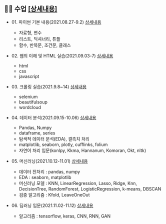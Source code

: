 ## ✍🏼 수업 [[상세내용]](https://github.com/kbjung/LikeLion_13th_DataCourse/tree/main/codeclass#readme)

+ 01\. 파이썬 기본 내용(2021.08.27-9.2) [상세내용](https://github.com/kbjung/LikeLion_13th_DataCourse/tree/main/codeclass/01_basic#readme)
  - 자료형, 변수
  - 리스트, 딕셔너리, 튜플
  - 함수, 반복문, 조건문, 클래스

+ 02\. 웹의 이해 및 HTML 실습(2021.09.03-7) [상세내용](https://github.com/kbjung/LikeLion_13th_DataCourse/tree/main/codeclass/02_web#readme)
  - html
  - css
  - javascript

+ 03\. 크롤링 실습(2021.9.8~14) [상세내용](https://github.com/kbjung/LikeLion_13th_DataCourse/tree/main/codeclass/03_crawling#readme)
  - selenium
  - beautifulsoup
  - wordcloud

+ 04\. 데이터 분석(2021.09.15-10.06) [상세내용](https://github.com/kbjung/LikeLion_13th_DataCourse/tree/main/codeclass/04_data_analysis#readme)
  - Pandas, Numpy
  - dataframe, series
  - 탐색적 데이터 분석(EDA), 결측치 처리
  - matplotlib, seaborn, plotly, cufflinks, folium
  - 자연어 처리 입문(konlpy, Kkma, Hannanum, Komoran, Okt, nltk)

+ 05\. 머신러닝(2021.10.12-11.01) [상세내용](https://github.com/kbjung/LikeLion_13th_DataCourse/tree/main/codeclass/05_merchine_learning#readme)
  - 데이터 전처리 : pandas, numpy
  - EDA : seaborn, matplotlib
  - 머신러닝 모델 : KNN, LinearRegression, Lasso, Ridge, Knn, DecisionTree, RandomForest, LogisticRegression, k-means, DBSCAN
  - 검증 알고리즘 : Kfold, LeaveOneOut

+ 06\. 딥러닝 입문(2021.11.02-11.12) [상세내용](https://github.com/kbjung/LikeLion_13th_DataCourse/tree/main/codeclass/06_deep_learning#readme)
  - 알고리즘 : tensorflow, keras, CNN, RNN, GAN
